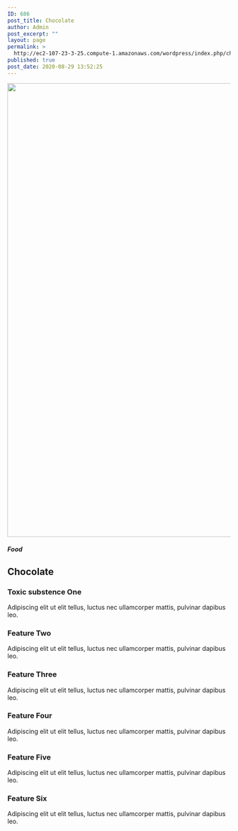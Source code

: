 ```yaml
---
ID: 686
post_title: Chocolate
author: Admin
post_excerpt: ""
layout: page
permalink: >
  http://ec2-107-23-3-25.compute-1.amazonaws.com/wordpress/index.php/chocolate/
published: true
post_date: 2020-08-29 13:52:25
---
```

<img width="683" height="1024" src="http://ec2-107-23-3-25.compute-1.amazonaws.com/wordpress/wp-content/uploads/2020/08/pexels-polina-tankilevitch-4110094-683x1024.jpg" alt="" loading="lazy" srcset="http://ec2-107-23-3-25.compute-1.amazonaws.com/wordpress/wp-content/uploads/2020/08/pexels-polina-tankilevitch-4110094-683x1024.jpg 683w, http://ec2-107-23-3-25.compute-1.amazonaws.com/wordpress/wp-content/uploads/2020/08/pexels-polina-tankilevitch-4110094-200x300.jpg 200w, http://ec2-107-23-3-25.compute-1.amazonaws.com/wordpress/wp-content/uploads/2020/08/pexels-polina-tankilevitch-4110094-768x1152.jpg 768w, http://ec2-107-23-3-25.compute-1.amazonaws.com/wordpress/wp-content/uploads/2020/08/pexels-polina-tankilevitch-4110094-1024x1536.jpg 1024w, http://ec2-107-23-3-25.compute-1.amazonaws.com/wordpress/wp-content/uploads/2020/08/pexels-polina-tankilevitch-4110094-1365x2048.jpg 1365w, http://ec2-107-23-3-25.compute-1.amazonaws.com/wordpress/wp-content/uploads/2020/08/pexels-polina-tankilevitch-4110094-scaled.jpg 1707w" sizes="(max-width: 683px) 100vw, 683px">
<h5>Food</h5>
<h2>Chocolate</h2>
<h3>Toxic substence One</h3>
Adipiscing elit ut elit tellus, luctus nec ullamcorper mattis, pulvinar dapibus leo.

<audio style="display: none;" controls="controls"></audio>
<h3>Feature Two</h3>
Adipiscing elit ut elit tellus, luctus nec ullamcorper mattis, pulvinar dapibus leo.
<h3>Feature Three</h3>
Adipiscing elit ut elit tellus, luctus nec ullamcorper mattis, pulvinar dapibus leo.
<h3>Feature Four</h3>
Adipiscing elit ut elit tellus, luctus nec ullamcorper mattis, pulvinar dapibus leo.
<h3>Feature Five</h3>
Adipiscing elit ut elit tellus, luctus nec ullamcorper mattis, pulvinar dapibus leo.
<h3>Feature Six</h3>
Adipiscing elit ut elit tellus, luctus nec ullamcorper mattis, pulvinar dapibus leo.